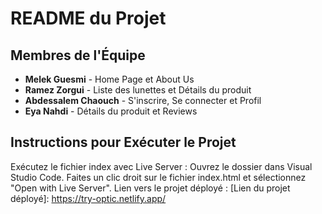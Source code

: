 # README du Projet

## Membres de l'Équipe

- **Melek Guesmi** - Home Page et About Us
- **Ramez Zorgui** - Liste des lunettes et Détails du produit
- **Abdessalem Chaouch** - S'inscrire, Se connecter et Profil
- **Eya Nahdi** - Détails du produit et Reviews

## Instructions pour Exécuter le Projet
Exécutez le fichier index avec Live Server :
Ouvrez le dossier dans Visual Studio Code.
Faites un clic droit sur le fichier index.html et sélectionnez "Open with Live Server".
Lien vers le projet déployé :
[Lien du projet déployé]: https://try-optic.netlify.app/

